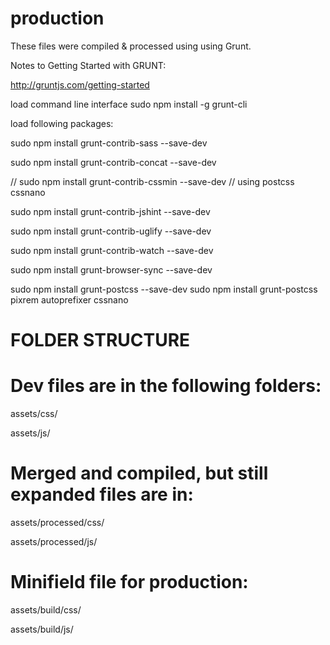 # production

These files were compiled & processed using using Grunt.


Notes to Getting Started with GRUNT:

http://gruntjs.com/getting-started

load command line interface
sudo npm install -g grunt-cli

load following packages:

sudo npm install grunt-contrib-sass --save-dev

sudo npm install grunt-contrib-concat --save-dev

// sudo npm install grunt-contrib-cssmin --save-dev  // using postcss cssnano

sudo npm install grunt-contrib-jshint --save-dev


sudo npm install grunt-contrib-uglify --save-dev

sudo npm install grunt-contrib-watch --save-dev

sudo npm install grunt-browser-sync --save-dev

sudo npm install grunt-postcss --save-dev
sudo npm install grunt-postcss pixrem autoprefixer cssnano



FOLDER STRUCTURE
==========

# Dev files are in the following folders:

assets/css/

assets/js/

# Merged and compiled, but still expanded files are in:

assets/processed/css/

assets/processed/js/


# Minifield file for production:

assets/build/css/

assets/build/js/
